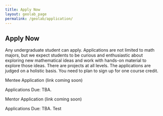 ```yaml
---
title: Apply Now 
layout: geolab_page
permalink: /geolab/application/
---
```


<h2 class="mb-3">Apply Now</h2>

Any undergraduate student can apply. Applications are not limited to math majors, but we expect students to be curious and enthusiastic about exploring new mathematical ideas and work with hands-on material to explore those ideas. There are projects at all levels. The applications are judged on a holistic basis. You need to plan to sign up for one course credit.

Mentee Application (link coming soon)

Applications Due: TBA.

Mentor Application (link coming soon)

Applications Due: TBA. Test
